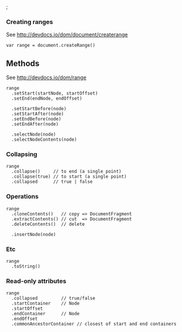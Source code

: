 ;

### Creating ranges

See <a href="http://devdocs.io/dom/document/createrange" class="uri">http://devdocs.io/dom/document/createrange</a>

    var range = document.createRange()

Methods
-------

See <a href="http://devdocs.io/dom/range" class="uri">http://devdocs.io/dom/range</a>

    range
      .setStart(startNode, startOffset)
      .setEnd(endNode, endOffset)

      .setStartBefore(node)
      .setStartAfter(node)
      .setEndBefore(node)
      .setEndAfter(node)

      .selectNode(node)
      .selectNodeContents(node)

### Collapsing

    range
      .collapse()     // to end (a single point)
      .collapse(true) // to start (a single point)
      .collapsed      // true | false

### Operations

    range
      .cloneContents()   // copy => DocumentFragment
      .extractContents() // cut  => DocumentFragment
      .deleteContents()  // delete

      .insertNode(node)

### Etc

    range
      .toString()

### Read-only attributes

    range
      .collapsed         // true/false
      .startContainer    // Node
      .startOffset
      .endContainer      // Node
      .endOffset
      .commonAncestorContainer // closest of start and end containers

